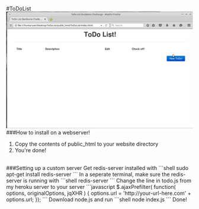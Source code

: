#ToDoList
<img src="media/ToDo.gif" alt="demo" width="600" />
###How to install on a webserver!
1. Copy the contents of public_html to your website directory
2. You're done!

<br />
###Setting up a custom server
Get redis-server installed with
 ```shell
sudo apt-get install redis-server
 ```
In a seperate terminal, make sure the redis-server is running with
 ```shell
redis-server
 ```
Change the line in todo.js from my heroku server to your server
```javascript
$.ajaxPrefilter( function( options, originalOptions, jqXHR ) {
                options.url = 'http://your-url-here.com' + options.url;
    });
```
Download node.js and run
 ```shell
node index.js
 ```
Done!
